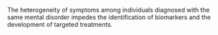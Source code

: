 The heterogeneity of symptoms among individuals diagnosed with the same mental disorder impedes the identification of biomarkers and the development of targeted treatments.